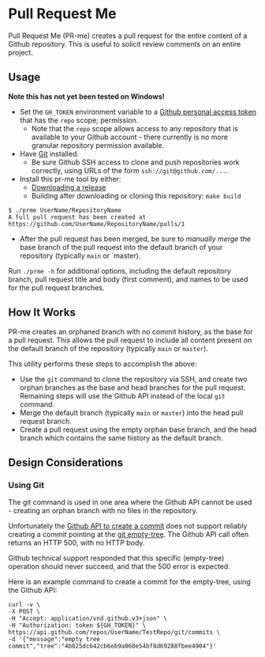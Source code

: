 # Pull Request Me

Pull Request Me (PR-me) creates a pull request for the entire content of a Github repository. This is useful to solicit review comments on an entire project.

## Usage

**Note this has not yet been tested on Windows!**

* Set the `GH_TOKEN` environment variable to a [Github personal access token](https://docs.github.com/en/github/authenticating-to-github/keeping-your-account-and-data-secure/creating-a-personal-access-token) that has the `repo` scope; permission.
	* Note that the `repo` scope allows access to any repository that is available to your Github account - there currently is no more granular repository permission available.
* Have [Git](https://git-scm.com/downloads) installed.
	* Be sure Github SSH access to clone and push repositories work correctly, using URLs of the form `ssh://git@github.com/...`.
* Install this pr-me tool by either:
	* [Downloading a release](https://github.com/ivanfetch/pr-me/releases)
	* Building after downloading or cloning this repository: `make build`

```
$ ./prme UserName/RepositoryName
A full pull request has been created at https://github.com/UserName/RepositoryName/pulls/1
```

* After the pull request has been merged, be sure to *manually merge* the base branch of the pull request into the default branch of your repository (typically `main` or `master).

Run `./prme -h` for additional options, including the default repository branch, pull request title and body (first comment), and names to be used for the pull request branches.

## How It Works

PR-me creates an orphaned branch with no commit history, as the base for a pull request. This allows the pull request to include all content present on the default branch of the repository (typically `main` or `master`).

This utility performs these steps to accomplish the above:

* Use the `git` command to clone the repository via SSH, and create two orphan branches as the base and head branches for the pull request. Remaining steps will use the Github API instead of the local `git` command.
* Merge the default branch (typically `main` or `master`) into the head pull request branch.
* Create a pull request using the empty orphan base branch, and the head branch which contains the same history as the default branch.


## Design Considerations

### Using Git

The git command is used in one area where the Github API cannot be used - creating an orphan branch with no files in the repository.

Unfortunately the [Github API to create a commit](https://docs.github.com/en/rest/reference/git#create-a-commit) does not support reliably creating a commit pointing at the [git empty-tree](https://stackoverflow.com/questions/9765453/is-gits-semi-secret-empty-tree-object-reliable-and-why-is-there-not-a-symbolic). The Github API call often returns an HTTP 500, with no HTTP body.

Github technical support responded that this specific (empty-tree) operation should never succeed, and that the 500 error is expected.

Here is an example command to create a commit for the empty-tree, using the Github API:

```
curl -v \
-X POST \
-H "Accept: application/vnd.github.v3+json" \
-H "Authorization: token ${GH_TOKEN}" \
https://api.github.com/repos/UserName/TestRepo/git/commits \
-d '{"message":"empty tree commit","tree":"4b825dc642cb6eb9a060e54bf8d69288fbee4904"}'
```

